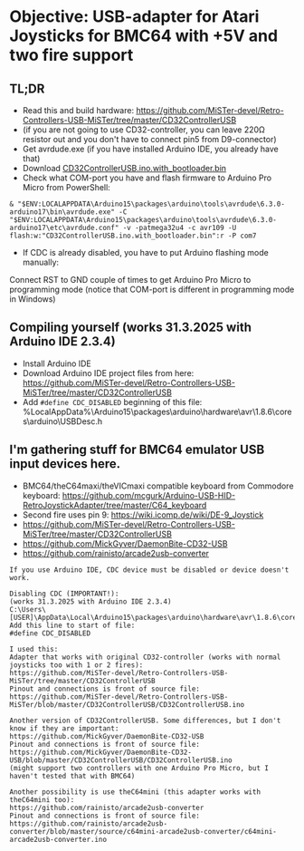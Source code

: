 # Objective: USB-adapter for Atari Joysticks for BMC64 with +5V and two fire support

## TL;DR
- Read this and build hardware: https://github.com/MiSTer-devel/Retro-Controllers-USB-MiSTer/tree/master/CD32ControllerUSB
- (if you are not going to use CD32-controller, you can leave 220Ω resistor out and you don't have to connect pin5 from D9-connector)
- Get avrdude.exe (if you have installed Arduino IDE, you already have that)
- Download [CD32ControllerUSB.ino.with_bootloader.bin](https://github.com/mcgurk/Arduino-USB-HID-RetroJoystickAdapter/raw/refs/heads/master/BMC64/CD32ControllerUSB.ino.with_bootloader.bin)
- Check what COM-port you have and flash firmware to Arduino Pro Micro from PowerShell:
```
& "$ENV:LOCALAPPDATA\Arduino15\packages\arduino\tools\avrdude\6.3.0-arduino17\bin\avrdude.exe" -C "$ENV:LOCALAPPDATA\Arduino15\packages\arduino\tools\avrdude\6.3.0-arduino17\etc\avrdude.conf" -v -patmega32u4 -c avr109 -U flash:w:"CD32ControllerUSB.ino.with_bootloader.bin":r -P com7
```
- If CDC is already disabled, you have to put Arduino flashing mode manually:

Connect RST to GND couple of times to get Arduino Pro Micro to programming mode (notice that COM-port is different in programming mode in Windows)

## Compiling yourself (works 31.3.2025 with Arduino IDE 2.3.4)
- Install Arduino IDE
- Download Arduino IDE project files from here: https://github.com/MiSTer-devel/Retro-Controllers-USB-MiSTer/tree/master/CD32ControllerUSB
- Add `#define CDC_DISABLED` beginning of this file: %LocalAppData%\Arduino15\packages\arduino\hardware\avr\1.8.6\cores\arduino\USBDesc.h


## I'm gathering stuff for BMC64 emulator USB input devices here.
- BMC64/theC64maxi/theVICmaxi compatible keyboard from Commodore keyboard:
https://github.com/mcgurk/Arduino-USB-HID-RetroJoystickAdapter/tree/master/C64_keyboard
- Second fire uses pin 9: https://wiki.icomp.de/wiki/DE-9_Joystick
- https://github.com/MiSTer-devel/Retro-Controllers-USB-MiSTer/tree/master/CD32ControllerUSB
- https://github.com/MickGyver/DaemonBite-CD32-USB
- https://github.com/rainisto/arcade2usb-converter
```
If you use Arduino IDE, CDC device must be disabled or device doesn't work.

Disabling CDC (IMPORTANT!):
(works 31.3.2025 with Arduino IDE 2.3.4)
C:\Users\[USER]\AppData\Local\Arduino15\packages\arduino\hardware\avr\1.8.6\cores\arduino\USBDesc.h
Add this line to start of file:
#define CDC_DISABLED

I used this:
Adapter that works with original CD32-controller (works with normal joysticks too with 1 or 2 fires):
https://github.com/MiSTer-devel/Retro-Controllers-USB-MiSTer/tree/master/CD32ControllerUSB
Pinout and connections is front of source file:
https://github.com/MiSTer-devel/Retro-Controllers-USB-MiSTer/blob/master/CD32ControllerUSB/CD32ControllerUSB.ino

Another version of CD32ControllerUSB. Some differences, but I don't know if they are important:
https://github.com/MickGyver/DaemonBite-CD32-USB
Pinout and connections is front of source file:
https://github.com/MickGyver/DaemonBite-CD32-USB/blob/master/CD32ControllerUSB/CD32ControllerUSB.ino
(might support two controllers with one Arduino Pro Micro, but I haven't tested that with BMC64)

Another possibility is use theC64mini (this adapter works with theC64mini too):
https://github.com/rainisto/arcade2usb-converter
Pinout and connections is front of source file:
https://github.com/rainisto/arcade2usb-converter/blob/master/source/c64mini-arcade2usb-converter/c64mini-arcade2usb-converter.ino

```



